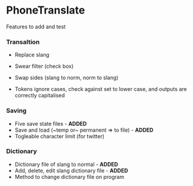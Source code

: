# PhoneTranslate

Features to add and test

### Transaltion ###
- Replace slang
- Swear filter (check box)
- Swap sides (slang to norm, norm to slang)

- Tokens ignore cases, check against set to lower case, and outputs are correctly capitalised 

### Saving ###
- Five save state files - **ADDED**
- Save and load (~temp or~ permanent => to file) - **ADDED**
- Togleable character limit (for twitter)

### Dictionary ###
- Dictionary file of slang to normal - **ADDED**
- Add, delete, edit slang dictionary file - **ADDED**
- Method to change dictionary file on program
